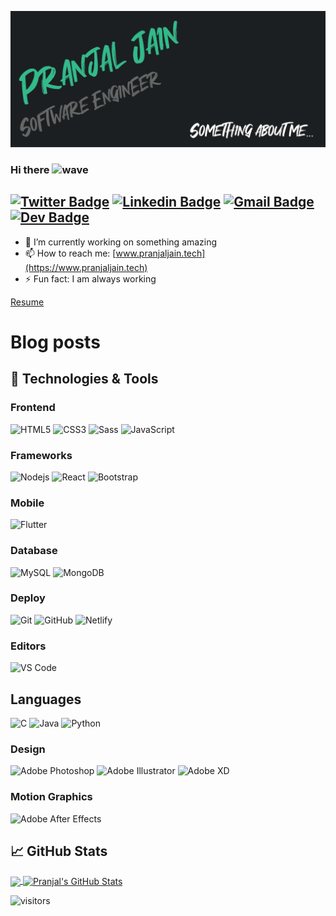 [![Header](https://raw.githubusercontent.com/pranjaljain0/pranjaljain0/master/Header.png 'Header')](https://pranjaljain.tech/)

### Hi there <img alt="wave" src="https://raw.githubusercontent.com/MartinHeinz/MartinHeinz/master/wave.gif" width="30px">

## [![Twitter Badge](https://img.shields.io/badge/-@pranjaljain0-1ca0f1?style=flat-square&labelColor=1ca0f1&logo=twitter&logoColor=white&link=https://twitter.com/pranjaljain0)](https://twitter.com/pranjaljain0) [![Linkedin Badge](https://img.shields.io/badge/-pranjaljain0-blue?style=flat-square&logo=Linkedin&logoColor=white&link=https://www.linkedin.com/in/pranjaljain0/)](https://www.linkedin.com/in/pranjaljain0/) [![Gmail Badge](https://img.shields.io/badge/-hello@pranjaljain.tech-c14438?style=flat-square&logo=Gmail&logoColor=white&link=mailto:hello@pranjaljain.tech)](mailto:hello@pranjaljain.tech) [![Dev Badge](https://img.shields.io/badge/-DEV-000000?style=flat-square&logo=Dev&logoColor=white&link=https://dev.to/pranjaljain0)](https://dev.to/pranjaljain0)

- 🔭 I’m currently working on something amazing
- 📫 How to reach me: [www.pranjaljain.tech](https://www.pranjaljain.tech)
- ⚡ Fun fact: I am always working

[Resume](https://pranjaljain0.github.io/pranjaljain0/Pranjal_Jain_CV.pdf)

# Blog posts

<!-- BLOG-POST-LIST:START -->
<!-- BLOG-POST-LIST:END -->

## 🔧 Technologies & Tools

### Frontend

![HTML5](https://img.shields.io/badge/-HTML5-%23E44D27?style=flat-square&logo=html5&logoColor=ffffff)
![CSS3](https://img.shields.io/badge/-CSS3-%231572B6?style=flat-square&logo=css3)
![Sass](https://img.shields.io/badge/-Sass-%23CC6699?style=flat-square&logo=sass&logoColor=ffffff)
![JavaScript](https://img.shields.io/badge/-JavaScript-black?style=flat-square&logo=javascript)

### Frameworks

![Nodejs](https://img.shields.io/badge/-Nodejs-black?style=flat-square&logo=Node.js)
![React](https://img.shields.io/badge/-React-%23282C34?style=flat-square&logo=react)
![Bootstrap](https://img.shields.io/badge/-Bootstrap-563D7C?style=flat-square&logo=bootstrap)

### Mobile

![Flutter](https://img.shields.io/badge/-flutter-1d1d1d?style=flat-square&logo=flutter)

### Database

![MySQL](https://img.shields.io/badge/-MySQL-black?style=flat-square&logo=mysql)
![MongoDB](https://img.shields.io/badge/-MongoDB-black?style=flat-square&logo=mongodb)

### Deploy

![Git](https://img.shields.io/badge/-Git-black?style=flat-square&logo=git)
![GitHub](https://img.shields.io/badge/-GitHub-181717?style=flat-square&logo=github)
![Netlify](https://img.shields.io/badge/-Netlify-000000?style=flat-square&logo=netlify)

### Editors

![VS Code](http://img.shields.io/badge/-VS%20Code-007ACC?style=flat-square&logo=visual-studio-code)

## Languages

![C](https://img.shields.io/badge/-3d3d3d?style=flat-square&logo=c&logoColor=white&link=https://github.com/pranjaljain0)
![Java](https://img.shields.io/badge/-3d3d3d?style=flat-square&logo=java&logoColor=white&link=https://github.com/pranjaljain0)
![Python](https://img.shields.io/badge/-3d3d3d?style=flat-square&logo=python&logoColor=white&link=https://github.com/pranjaljain0)

### Design

![Adobe Photoshop](http://img.shields.io/badge/-Abode%20Photoshop-26C9FF?style=flat-square&logo=adobe-photoshop&logoColor=ffffff)
![Adobe Illustrator](http://img.shields.io/badge/-Abode%20Illustrator-FC8F30?style=flat-square&logo=adobe-illustrator&logoColor=ffffff)
![Adobe XD](http://img.shields.io/badge/-Abode%20XD-fe61f6?style=flat-square&logo=adobe-XD&logoColor=ffffff)

### Motion Graphics

![Adobe After Effects](http://img.shields.io/badge/-Adobe%20After%20Effects-3C4858?style=flat-square&logo=adobe-after-effects)

## &#x1f4c8; GitHub Stats

<a href="https://github.com/Pranjaljain0/Pranjaljain0">
  <img align="center" src="https://github-readme-stats.vercel.app/api/top-langs/?username=Pranjaljain0&hide=css,hack&title_color=ffffff&text_color=c9cacc&icon_color=2bbc8a&bg_color=1d1f21" />
</a>
<a href="https://github.com/Pranjaljain0/Pranjaljain0">
  <img align="center" src="https://github-readme-stats.vercel.app/api?username=pranjaljain0&layout=compact&show_icons=true&line_height=27&count_private=true&&theme=radical" alt="Pranjal's GitHub Stats" />
</a>

![visitors](https://visitor-badge.glitch.me/badge?page_id=pranjaljain0.pranjaljain0)
